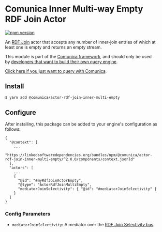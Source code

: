 # Comunica Inner Multi-way Empty RDF Join Actor

[![npm version](https://badge.fury.io/js/%40comunica%2Factor-rdf-join-inner-multi-empty.svg)](https://www.npmjs.com/package/@comunica/actor-rdf-join-inner-multi-empty)

An [RDF Join](https://github.com/comunica/comunica/tree/master/packages/bus-rdf-join) actor
that accepts any number of inner-join entries of which at least one is empty and returns an empty stream.

This module is part of the [Comunica framework](https://github.com/comunica/comunica),
and should only be used by [developers that want to build their own query engine](https://comunica.dev/docs/modify/).

[Click here if you just want to query with Comunica](https://comunica.dev/docs/query/).

## Install

```bash
$ yarn add @comunica/actor-rdf-join-inner-multi-empty
```

## Configure

After installing, this package can be added to your engine's configuration as follows:
```text
{
  "@context": [
    ...
    "https://linkedsoftwaredependencies.org/bundles/npm/@comunica/actor-rdf-join-inner-multi-empty/^2.0.0/components/context.jsonld"  
  ],
  "actors": [
    ...
    {
      "@id": "#myRdfJoinActorEmpty",
      "@type": "ActorRdfJoinMultiEmpty",
      "mediatorJoinSelectivity": { "@id": "#mediatorJoinSelectivity" }
    }
  ]
}
```

### Config Parameters

* `mediatorJoinSelectivity`: A mediator over the [RDF Join Selectivity bus](https://github.com/comunica/comunica/tree/master/packages/bus-rdf-join-selectivity).
